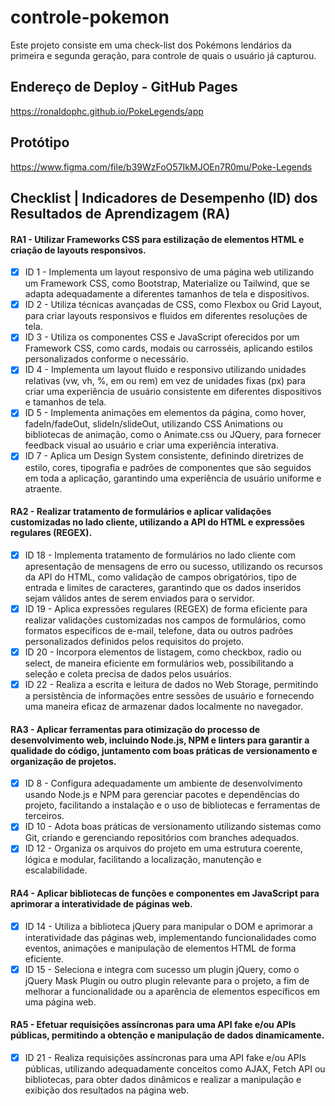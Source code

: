 # controle-pokemon

Este projeto consiste em uma check-list dos Pokémons lendários da primeira e segunda geração, para controle de quais o usuário já capturou.

## Endereço de Deploy - GitHub Pages

https://ronaldophc.github.io/PokeLegends/app

## Protótipo

https://www.figma.com/file/b39WzFoO57IkMJOEn7R0mu/Poke-Legends

## Checklist | Indicadores de Desempenho (ID) dos Resultados de Aprendizagem (RA)

#### RA1 - Utilizar Frameworks CSS para estilização de elementos HTML e criação de layouts responsivos.
- [X] ID 1 - Implementa um layout responsivo de uma página web utilizando um Framework CSS, como Bootstrap, Materialize ou Tailwind, que se adapta adequadamente a diferentes tamanhos de tela e dispositivos.
- [X] ID 2 - Utiliza técnicas avançadas de CSS, como Flexbox ou Grid Layout, para criar layouts responsivos e fluidos em diferentes resoluções de tela.
- [X] ID 3 - Utiliza os componentes CSS e JavaScript oferecidos por um Framework CSS, como cards, modais ou carrosséis, aplicando estilos personalizados conforme o necessário.
- [X] ID 4 - Implementa um layout fluido e responsivo utilizando unidades relativas (vw, vh, %, em ou rem) em vez de unidades fixas (px) para criar uma experiência de usuário consistente em diferentes dispositivos e tamanhos de tela.
- [X] ID 5 - Implementa animações em elementos da página, como hover, fadeIn/fadeOut, slideIn/slideOut, utilizando CSS Animations ou bibliotecas de animação, como o Animate.css ou JQuery, para fornecer feedback visual ao usuário e criar uma experiência interativa.
- [X] ID 7 - Aplica um Design System consistente, definindo diretrizes de estilo, cores, tipografia e padrões de componentes que são seguidos em toda a aplicação, garantindo uma experiência de usuário uniforme e atraente.
#### RA2 - Realizar tratamento de formulários e aplicar validações customizadas no lado cliente, utilizando a API do HTML e expressões regulares (REGEX).
- [X] ID 18 - Implementa tratamento de formulários no lado cliente com apresentação de mensagens de erro ou sucesso, utilizando os recursos da API do HTML, como validação de campos obrigatórios, tipo de entrada e limites de caracteres, garantindo que os dados inseridos sejam válidos antes de serem enviados para o servidor.
- [X] ID 19 - Aplica expressões regulares (REGEX) de forma eficiente para realizar validações customizadas nos campos de formulários, como formatos específicos de e-mail, telefone, data ou outros padrões personalizados definidos pelos requisitos do projeto.
- [X] ID 20 - Incorpora elementos de listagem, como checkbox, radio ou select, de maneira eficiente em formulários web, possibilitando a seleção e coleta precisa de dados pelos usuários.
- [X] ID 22 - Realiza a escrita e leitura de dados no Web Storage, permitindo a persistência de informações entre sessões de usuário e fornecendo uma maneira eficaz de armazenar dados localmente no navegador.
#### RA3 - Aplicar ferramentas para otimização do processo de desenvolvimento web, incluindo Node.js, NPM e linters para garantir a qualidade do código, juntamento com boas práticas de versionamento e organização de projetos.
- [X] ID 8 - Configura adequadamente um ambiente de desenvolvimento usando Node.js e NPM para gerenciar pacotes e dependências do projeto, facilitando a instalação e o uso de bibliotecas e ferramentas de terceiros.
- [X] ID 10 - Adota boas práticas de versionamento utilizando sistemas como Git, criando e gerenciando repositórios com branches adequados.
- [X] ID 12 - Organiza os arquivos do projeto em uma estrutura coerente, lógica e modular, facilitando a localização, manutenção e escalabilidade.
#### RA4 - Aplicar bibliotecas de funções e componentes em JavaScript para aprimorar a interatividade de páginas web.
- [X] ID 14 - Utiliza a biblioteca jQuery para manipular o DOM e aprimorar a interatividade das páginas web, implementando funcionalidades como eventos, animações e manipulação de elementos HTML de forma eficiente. 
- [X] ID 15 - Seleciona e integra com sucesso um plugin jQuery, como o jQuery Mask Plugin ou outro plugin relevante para o projeto, a fim de melhorar a funcionalidade ou a aparência de elementos específicos em uma página web. 
#### RA5 - Efetuar requisições assíncronas para uma API fake e/ou APIs públicas, permitindo a obtenção e manipulação de dados dinamicamente.
- [X] ID 21 - Realiza requisições assíncronas para uma API fake e/ou APIs públicas, utilizando adequadamente conceitos como AJAX, Fetch API ou bibliotecas, para obter dados dinâmicos e realizar a manipulação e exibição dos resultados na página web.
